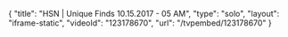 {
    "title": "HSN | Unique Finds 10.15.2017 - 05 AM",
    "type": "solo",
    "layout": "iframe-static",
    "videoId": "123178670",
    "url": "\/tvpembed\/123178670"
}